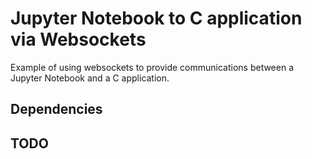 # Jupyter Notebook to C application via Websockets
Example of using websockets to provide communications between a Jupyter Notebook and a C application.

## Dependencies

## TODO 
